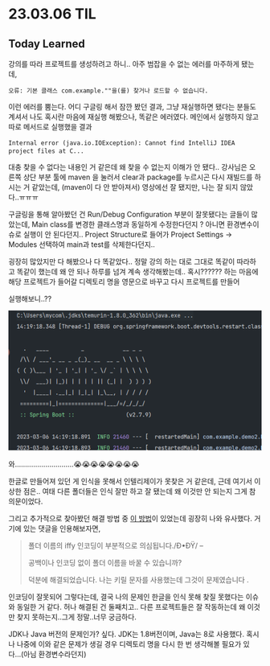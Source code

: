 # 23.03.06 TIL
## Today Learned

강의를 따라 프로젝트를 생성하려고 하니.. 아주 범잡을 수 없는 에러를 마주하게 됐는데,

```
오류: 기본 클래스 com.example.""을(를) 찾거나 로드할 수 없습니다.
```

이런 에러를 뿜는다. 어디 구글링 해서 잠깐 봤던 결과, 그냥 재실행하면 됐다는 분들도 계셔서
나도 혹시란 마음에 재실행 해봤으나, 똑같은 에러였다. 메인에서 실행하지 않고 따로 메서드로 실행했을 결과

```
Internal error (java.io.IOException): Cannot find IntelliJ IDEA project files at C...
```

대충 찾을 수 없다는 내용인 거 같은데 왜 찾을 수 없는지 이해가 안 됐다.. 강사님은 오른쪽 상단 부분 툴에
maven 을 눌러서 clear과 package를 누르시곤 다시 재빌드를 하시는 거 같았는데, (maven이 다 안 받아져서)
영상에선 잘 됐지만, 나는 잘 되지 않았다..ㅠㅠㅠ

구글링을 통해 알아봤던 건 Run/Debug Configuration 부분이 잘못됐다는 글들이 많았는데, Main class를 변경한 클래스명과 동일하게 수정한다던지 ?
아니면 환경변수이슈로 실행이 안 된다던지.. Project Structure로 들어가 Project Settings -> Modules 선택하여 main과 test를 삭제한다던지..

굉장히 많았지만 다 해봤으나 다 똑같았다.. 정말 강의 하는 대로 그대로 똑같이 따라하고 똑같이 했는데 왜 안 되나 하루를 넘겨 
계속 생각해봤는데.. 혹시?????? 하는 마음에 해당 프로젝트가 들어갈 디렉토리 명을 영문으로 바꾸고 다시 프로젝트를 만들어

실행해보니..??

![img_9.png](img_9.png)

와.............................😭😭😭😭😭😭😭😭

한글로 만들어져 있던 게 인식을 못해서 인텔리제이가 못찾은 거 같은데, 근데 여기서 이상한 점은..
여태 다른 폴더들은 인식 잘만 하고 잘 됐는데 왜 이것만 안 되는지 그게 참 의문이었다.

그리고 추가적으로 찾아봤던 해결 방법 중 [이 방법](https://stackoverflow.com/questions/69956907/cannot-find-intellij-idea-project-files)이 있었는데
굉장히 나와 유사했다. 거기에 있는 댓글을 인용해보자면,

>폴더 이름의 iffy 인코딩이 부분적으로 의심됩니다./Ð•ÐŸ/ –
>
> 
>공백이나 인코딩 없이 폴더 이름을 바꿀 수 있습니까?
> 
>덕분에 해결되었습니다. 나는 키릴 문자를 사용했는데 그것이 문제였습니다 .


인코딩이 잘못되어 그렇다는데, 결국 나의 문제인 한글을 인식 못해 찾질 못했다는 이슈와 동일한 거 같다.
허나 해결된 건 둘째치고.. 다른 프로젝트들은 잘 작동하는데 왜 이것만 찾지 못하는지..그게 정말..너무 궁금하다.

JDK나 Java 버전의 문제인가? 싶다. JDK는 1.8버전이며, Java는 8로 사용했다. 혹시나 나중에
이와 같은 문제가 생길 경우 디렉토리 명을 다시 한 번 생각해볼 필요가 있다...(아님 환경변수라던지)



 



